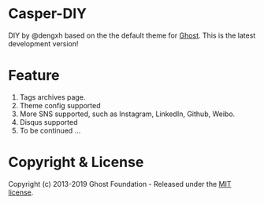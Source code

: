 # Casper-DIY

DIY by @dengxh based on the the default theme for [Ghost](http://github.com/tryghost/ghost/). This is the latest development version!

# Feature

1. Tags archives page.
2. Theme config supported
3. More SNS supported, such as Instagram, LinkedIn, Github, Weibo.
4. Disqus supported
5. To be continued ...

# Copyright & License

Copyright (c) 2013-2019 Ghost Foundation - Released under the [MIT license](LICENSE).
